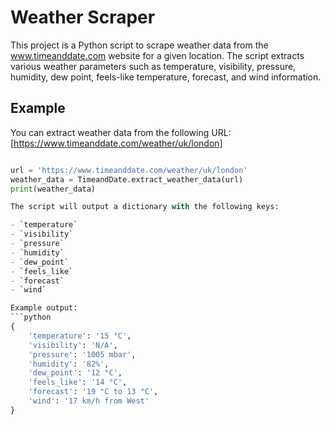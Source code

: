 # Weather Scraper

This project is a Python script to scrape weather data from the www.timeanddate.com website for a given location. The script extracts various weather parameters such as temperature, visibility, pressure, humidity, dew point, feels-like temperature, forecast, and wind information.

## Example

You can extract weather data from the following URL: [https://www.timeanddate.com/weather/uk/london]
```python

url = 'https://www.timeanddate.com/weather/uk/london'
weather_data = TimeandDate.extract_weather_data(url)
print(weather_data)

The script will output a dictionary with the following keys:

- `temperature`
- `visibility`
- `pressure`
- `humidity`
- `dew_point`
- `feels_like`
- `forecast`
- `wind`

Example output:
```python
{
    'temperature': '15 °C',
    'visibility': 'N/A',
    'pressure': '1005 mbar',
    'humidity': '82%',
    'dew_point': '12 °C',
    'feels_like': '14 °C',
    'forecast': '19 °C to 13 °C',
    'wind': '17 km/h from West'
}
